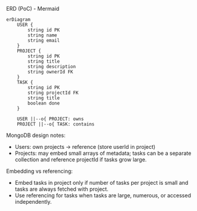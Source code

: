 ERD (PoC) - Mermaid

```mermaid
erDiagram
    USER {
        string id PK
        string name
        string email
    }
    PROJECT {
        string id PK
        string title
        string description
        string ownerId FK
    }
    TASK {
        string id PK
        string projectId FK
        string title
        boolean done
    }

    USER ||--o{ PROJECT: owns
    PROJECT ||--o{ TASK: contains
```

MongoDB design notes:
- Users: own projects -> reference (store userId in project)
- Projects: may embed small arrays of metadata; tasks can be a separate collection and reference projectId if tasks grow large.

Embedding vs referencing:
- Embed tasks in project only if number of tasks per project is small and tasks are always fetched with project.
- Use referencing for tasks when tasks are large, numerous, or accessed independently.